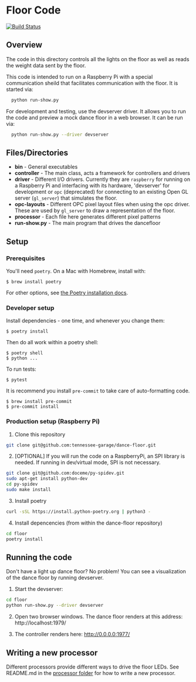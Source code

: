 # Floor Code

[![Build Status](https://travis-ci.org/tennessee-garage/dance-floor.svg?branch=master)](https://travis-ci.org/tennessee-garage/dance-floor)

## Overview

The code in this directory controls all the lights on the floor as well as reads the weight data sent by the floor.

This code is intended to run on a Raspberry Pi with a special communication sheild that facilitates communication with the floor.  It is started via:
```bash
  python run-show.py
```
For development and testing, use the devserver driver. It allows you to run the code and preview a mock dance floor in a web browser.  It can be run via:
```bash
  python run-show.py --driver devserver
```

## Files/Directories

* **bin** - General executables
* **controller** - The main class, acts a framework for controllers and drivers
* **driver** - Different I/O drivers.  Currently they are `raspberry` for running on a Raspberry Pi and interfacing with its hardware, 'devserver' for development or `opc` (deprecated) for connecting to an existing Open GL server (`gl_server`) that simulates the floor.
* **opc-layouts** - Different OPC pixel layout files when using the opc driver.  These are used by `gl_server` to draw a representation of the floor.
* **processor** - Each file here generates different pixel patterns
* **run-show.py** - The main program that drives the dancefloor

## Setup

### Prerequisites

You'll need `poetry`. On a Mac with Homebrew, install with:

```
$ brew install poetry
```

For other options, see [the Poetry installation docs](https://python-poetry.org/docs/#installation).

### Developer setup

Install dependencies - one time, and whenever you change them:
```
$ poetry install
```

Then do all work within a poetry shell:
```
$ poetry shell
$ python ...
```

To run tests:

```
$ pytest
```

It is recommend you install `pre-commit` to take care of auto-formatting code.
```
$ brew install pre-commit
$ pre-commit install
```

### Production setup (Raspberry Pi)


1. Clone this repository
```bash
git clone git@github.com:tennessee-garage/dance-floor.git
```

2. [OPTIONAL] If you will run the code on a RaspberryPi, an SPI library is needed.  If running in dev/virtual mode, SPI is not necessary.
```bash
git clone git@github.com:doceme/py-spidev.git
sudo apt-get install python-dev
cd py-spidev
sudo make install
```

3. Install poetry
```bash
curl -sSL https://install.python-poetry.org | python3 -
```

4. Install depencencies (from within the dance-floor repository)
```bash
cd floor
poetry install
```

## Running the code

Don't have a light up dance floor?  No problem!  You can see a visualization of the dance floor by running devserver.

1. Start the devserver:
```bash
cd floor
python run-show.py --driver devserver
```
2. Open two browser windows. The dance floor renders at this address:
   http://localhost:1979/

3. The controller renders here:
   http://0.0.0.0:1977/


## Writing a new processor

Different processors provide different ways to drive the floor LEDs. See README.md in the [processor folder](https://github.com/garthwebb/dance-floor/tree/master/floor/processor) for how to write a new processor.
